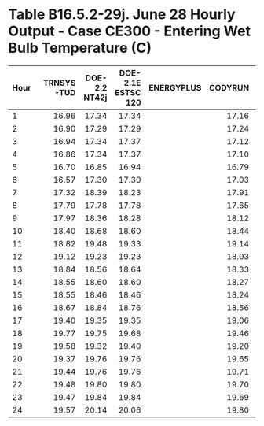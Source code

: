 # Table B16.5.2-29j. June 28 Hourly Output - Case CE300 - Entering Wet Bulb Temperature (C)
| Hour | TRNSYS-TUD | DOE-2.2 NT42j | DOE-2.1E ESTSC 120 | ENERGYPLUS | CODYRUN | HOT3000 |     |   Min |   Max |  Mean | Dev % $$ |     | TEST 0.0.0 | 
|:---- | ----------:| -------------:| ------------------:| ----------:| -------:| -------:| ---:| -----:| -----:| -----:| --------:| ---:| ----------:| 
| 1    |      16.96 |         17.34 |              17.34 |            |   17.16 |   17.30 |     | 16.96 | 17.34 | 17.22 |      2.2 |     |      17.34 | 
| 2    |      16.90 |         17.29 |              17.29 |            |   17.24 |   17.31 |     | 16.90 | 17.31 | 17.21 |      2.4 |     |      17.29 | 
| 3    |      16.94 |         17.34 |              17.37 |            |   17.12 |   17.24 |     | 16.94 | 17.37 | 17.20 |      2.5 |     |      17.37 | 
| 4    |      16.86 |         17.34 |              17.37 |            |   17.10 |   17.08 |     | 16.86 | 17.37 | 17.15 |      3.0 |     |      17.37 | 
| 5    |      16.70 |         16.85 |              16.94 |            |   16.79 |   17.01 |     | 16.70 | 17.01 | 16.86 |      1.8 |     |      16.94 | 
| 6    |      16.57 |         17.30 |              17.30 |            |   17.03 |   17.54 |     | 16.57 | 17.54 | 17.15 |      5.6 |     |      17.30 | 
| 7    |      17.32 |         18.39 |              18.23 |            |   17.91 |   17.99 |     | 17.32 | 18.39 | 17.97 |      6.0 |     |      18.23 | 
| 8    |      17.79 |         17.78 |              17.78 |            |   17.65 |   17.96 |     | 17.65 | 17.96 | 17.79 |      1.8 |     |      17.78 | 
| 9    |      17.97 |         18.36 |              18.28 |            |   18.12 |   18.33 |     | 17.97 | 18.36 | 18.21 |      2.1 |     |      18.28 | 
| 10   |      18.40 |         18.68 |              18.60 |            |   18.44 |   18.85 |     | 18.40 | 18.85 | 18.59 |      2.5 |     |      18.60 | 
| 11   |      18.82 |         19.48 |              19.33 |            |   19.14 |   19.19 |     | 18.82 | 19.48 | 19.19 |      3.4 |     |      19.33 | 
| 12   |      19.12 |         19.23 |              19.23 |            |   18.93 |   18.87 |     | 18.87 | 19.23 | 19.08 |      1.9 |     |      19.23 | 
| 13   |      18.84 |         18.56 |              18.64 |            |   18.33 |   18.52 |     | 18.33 | 18.84 | 18.58 |      2.8 |     |      18.64 | 
| 14   |      18.55 |         18.60 |              18.60 |            |   18.27 |   18.44 |     | 18.27 | 18.60 | 18.49 |      1.8 |     |      18.60 | 
| 15   |      18.55 |         18.46 |              18.46 |            |   18.24 |   18.65 |     | 18.24 | 18.65 | 18.47 |      2.2 |     |      18.46 | 
| 16   |      18.67 |         18.84 |              18.76 |            |   18.56 |   18.80 |     | 18.56 | 18.84 | 18.73 |      1.5 |     |      18.76 | 
| 17   |      19.40 |         19.35 |              19.35 |            |   19.06 |   19.11 |     | 19.06 | 19.40 | 19.26 |      1.8 |     |      19.35 | 
| 18   |      19.77 |         19.75 |              19.68 |            |   19.46 |   19.39 |     | 19.39 | 19.77 | 19.61 |      1.9 |     |      19.68 | 
| 19   |      19.58 |         19.32 |              19.40 |            |   19.20 |   19.53 |     | 19.20 | 19.58 | 19.41 |      1.9 |     |      19.40 | 
| 20   |      19.37 |         19.76 |              19.76 |            |   19.65 |   19.74 |     | 19.37 | 19.76 | 19.66 |      2.0 |     |      19.76 | 
| 21   |      19.44 |         19.76 |              19.76 |            |   19.71 |   19.74 |     | 19.44 | 19.76 | 19.68 |      1.6 |     |      19.76 | 
| 22   |      19.48 |         19.80 |              19.80 |            |   19.70 |   19.79 |     | 19.48 | 19.80 | 19.71 |      1.6 |     |      19.80 | 
| 23   |      19.47 |         19.84 |              19.84 |            |   19.69 |   19.84 |     | 19.47 | 19.84 | 19.74 |      1.9 |     |      19.84 | 
| 24   |      19.57 |         20.14 |              20.06 |            |   19.80 |   19.77 |     | 19.57 | 20.14 | 19.87 |      2.9 |     |      20.06 | 


